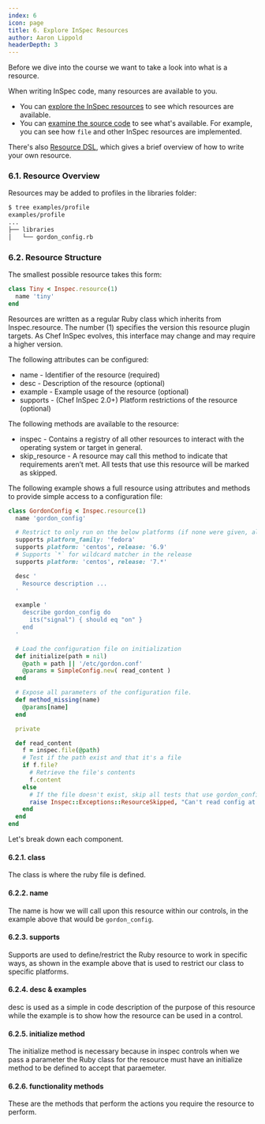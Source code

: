 ```yaml
---
index: 6
icon: page
title: 6. Explore InSpec Resources
author: Aaron Lippold
headerDepth: 3
---
```


Before we dive into the course we want to take a look into what is a resource.

When writing InSpec code, many resources are available to you.

* You can [explore the InSpec resources](https://www.inspec.io/docs/reference/resources/) to see which resources are available.
* You can [examine the source code](https://github.com/inspec/inspec/tree/master/lib/inspec/resources) to see what's available. For example, you can see how `file` and other InSpec resources are implemented.

There's also [Resource DSL](https://www.inspec.io/docs/reference/dsl_resource/), which gives a brief overview of how to write your own resource.



### 6.1. Resource Overview

Resources may be added to profiles in the libraries folder:
```bash
$ tree examples/profile
examples/profile
...
├── libraries
│   └── gordon_config.rb
```


### 6.2. Resource Structure
The smallest possible resource takes this form:

```ruby
class Tiny < Inspec.resource(1)
  name 'tiny'
end
```

Resources are written as a regular Ruby class which inherits from Inspec.resource. The number (1) specifies the version this resource plugin targets. As Chef InSpec evolves, this interface may change and may require a higher version.

The following attributes can be configured:

- name - Identifier of the resource (required)  
- desc - Description of the resource (optional)  
- example - Example usage of the resource (optional)  
- supports - (Chef InSpec 2.0+) Platform restrictions of the resource (optional)  

The following methods are available to the resource:

- inspec - Contains a registry of all other resources to interact with the operating system or target in general.
- skip_resource - A resource may call this method to indicate that requirements aren’t met. All tests that use this resource will be marked as skipped.

The following example shows a full resource using attributes and methods to provide simple access to a configuration file:
```ruby
class GordonConfig < Inspec.resource(1)
  name 'gordon_config'

  # Restrict to only run on the below platforms (if none were given, all OS's supported)
  supports platform_family: 'fedora'
  supports platform: 'centos', release: '6.9'
  # Supports `*` for wildcard matcher in the release
  supports platform: 'centos', release: '7.*'

  desc '
    Resource description ...
  '

  example '
    describe gordon_config do
      its("signal") { should eq "on" }
    end
  '

  # Load the configuration file on initialization
  def initialize(path = nil)
    @path = path || '/etc/gordon.conf'
    @params = SimpleConfig.new( read_content )
  end

  # Expose all parameters of the configuration file.
  def method_missing(name)
    @params[name]
  end

  private

  def read_content
    f = inspec.file(@path)
    # Test if the path exist and that it's a file
    if f.file?
      # Retrieve the file's contents
      f.content
    else
      # If the file doesn't exist, skip all tests that use gordon_config
      raise Inspec::Exceptions::ResourceSkipped, "Can't read config at #{@path}"
    end
  end
end
```

Let's break down each component.

#### 6.2.1. class
The class is where the ruby file is defined.
#### 6.2.2. name
The name is how we will call upon this resource within our controls, in the example above that would be `gordon_config`.
#### 6.2.3. supports
Supports are used to define/restrict the Ruby resource to work in specific ways, as shown in the example above that is used to restrict our class to specific platforms.
#### 6.2.4. desc & examples
desc is used as a simple in code description of the purpose of this resource while the example is to show how the resource can be used in a control.
#### 6.2.5. initialize method
The initialize method is necessary because in inspec controls when we pass a parameter the Ruby class for the resource must have an initialize method to be defined to accept that paraemeter.
#### 6.2.6. functionality methods
These are the methods that perform the actions you require the resource to perform.
